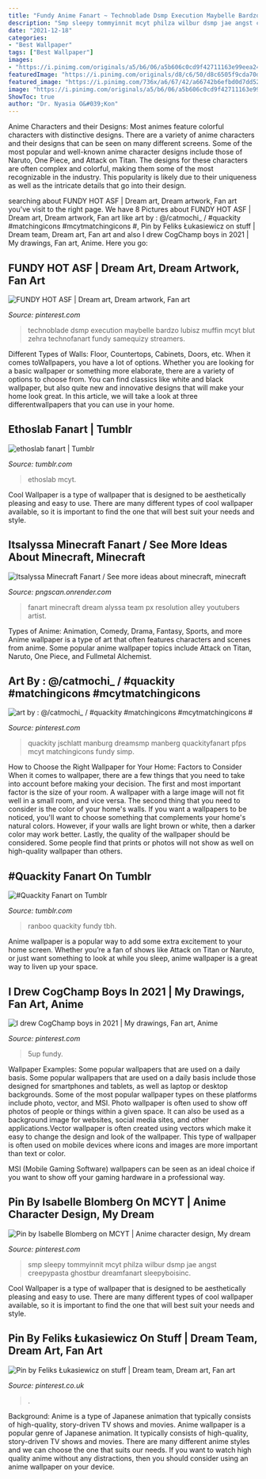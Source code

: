 ```yaml
---
title: "Fundy Anime Fanart ~ Technoblade Dsmp Execution Maybelle Bardzo Lubisz Muffin Mcyt Blut Zehra Technofanart Fundy Samequizy Streamers"
description: "Smp sleepy tommyinnit mcyt philza wilbur dsmp jae angst creepypasta ghostbur dreamfanart sleepyboisinc"
date: "2021-12-18"
categories:
- "Best Wallpaper"
tags: ["Best Wallpaper"]
images:
- "https://i.pinimg.com/originals/a5/b6/06/a5b606c0cd9f42711163e99eea244f9c.jpg"
featuredImage: "https://i.pinimg.com/originals/d8/c6/50/d8c6505f9cda70d0a8183ed041af68bd.jpg"
featured_image: "https://i.pinimg.com/736x/a6/67/42/a66742b6efbd0d7dd52c3ffd3d970f71.jpg"
image: "https://i.pinimg.com/originals/a5/b6/06/a5b606c0cd9f42711163e99eea244f9c.jpg"
ShowToc: true
author: "Dr. Nyasia O&#039;Kon"
---
```



Anime Characters and their Designs: Most animes feature colorful characters with distinctive designs.
There are a variety of anime characters and their designs that can be seen on many different screens. Some of the most popular and well-known anime character designs include those of Naruto, One Piece, and Attack on Titan. The designs for these characters are often complex and colorful, making them some of the most recognizable in the industry. This popularity is likely due to their uniqueness as well as the intricate details that go into their design.

	

		
searching about FUNDY HOT ASF | Dream art, Dream artwork, Fan art you've visit to the right page. We have 8 Pictures about FUNDY HOT ASF | Dream art, Dream artwork, Fan art like art by : @/catmochi_ / #quackity #matchingicons #mcytmatchingicons #, Pin by Feliks Łukasiewicz on stuff | Dream team, Dream art, Fan art and also I drew CogChamp boys in 2021 | My drawings, Fan art, Anime. Here you go:
		
    
## FUNDY HOT ASF | Dream Art, Dream Artwork, Fan Art

<img loading=lazy src="https://i.pinimg.com/236x/79/bc/27/79bc271f4b93a3a6d4ed2d9033b85aa8.jpg?nii=t" onerror="this.onerror=null;this.src='https://tse4.mm.bing.net/th?id=OIP.MIWp85jqLTB78g9RRDaSfwAAAA&amp;pid=15.1';" alt="FUNDY HOT ASF | Dream art, Dream artwork, Fan art">

_Source: pinterest.com_

>technoblade dsmp execution maybelle bardzo lubisz muffin mcyt blut zehra technofanart fundy samequizy streamers. 

	

Different Types of Walls: Floor, Countertops, Cabinets, Doors, etc.
When it comes toWallpapers, you have a lot of options. Whether you are looking for a basic wallpaper or something more elaborate, there are a variety of options to choose from. You can find classics like white and black wallpaper, but also quite new and innovative designs that will make your home look great. In this article, we will take a look at three differentwallpapers that you can use in your home.

    
## Ethoslab Fanart | Tumblr

<img loading=lazy src="https://64.media.tumblr.com/eca783863741df5bb6c7a103cb5ad127/9ee76b5bd6438eae-39/s1280x1920/4891eecb2784a3623baec3b58a08be55745346db.png" onerror="this.onerror=null;this.src='https://tse2.mm.bing.net/th?id=OIP.6tJ-Q_BouycFixUr7kTooAHaHa&amp;pid=15.1';" alt="ethoslab fanart | Tumblr">

_Source: tumblr.com_

>ethoslab mcyt. 

	

Cool Wallpaper is a type of wallpaper that is designed to be aesthetically pleasing and easy to use. There are many different types of cool wallpaper available, so it is important to find the one that will best suit your needs and style.

    
## Itsalyssa Minecraft Fanart / See More Ideas About Minecraft, Minecraft

<img loading=lazy src="https://i.pinimg.com/originals/a5/b6/06/a5b606c0cd9f42711163e99eea244f9c.jpg" onerror="this.onerror=null;this.src='https://tse1.mm.bing.net/th?id=OIP.Dh3OCvqFCqqrF36skS9ElwHaLu&amp;pid=15.1';" alt="Itsalyssa Minecraft Fanart / See more ideas about minecraft, minecraft">

_Source: pngscan.onrender.com_

>fanart minecraft dream alyssa team px resolution alley youtubers artist. 

	

Types of Anime: Animation, Comedy, Drama, Fantasy, Sports, and more
Anime wallpaper is a type of art that often features characters and scenes from anime. Some popular anime wallpaper topics include Attack on Titan, Naruto, One Piece, and Fullmetal Alchemist.

    
## Art By : @/catmochi_ / #quackity #matchingicons #mcytmatchingicons #

<img loading=lazy src="https://i.pinimg.com/736x/67/39/9d/67399dbf622240200e278412cb96360c.jpg" onerror="this.onerror=null;this.src='https://tse4.mm.bing.net/th?id=OIP.M7pTDEw2vHpaID_ZGcF05AHaHa&amp;pid=15.1';" alt="art by : @/catmochi_ / #quackity #matchingicons #mcytmatchingicons #">

_Source: pinterest.com_

>quackity jschlatt manburg dreamsmp manberg quackityfanart pfps mcyt matchingicons fundy simp. 

	

How to Choose the Right Wallpaper for Your Home: Factors to Consider
When it comes to wallpaper, there are a few things that you need to take into account before making your decision. The first and most important factor is the size of your room. A wallpaper with a large image will not fit well in a small room, and vice versa. 
The second thing that you need to consider is the color of your home's walls. If you want a wallpapers to be noticed, you'll want to choose something that complements your home's natural colors. However, if your walls are light brown or white, then a darker color may work better. 
Lastly, the quality of the wallpaper should be considered. Some people find that prints or photos will not show as well on high-quality wallpaper than others.

    
## #Quackity Fanart On Tumblr

<img loading=lazy src="https://64.media.tumblr.com/585c0f8170441416f76082c57b4aac93/d76e66212c5a5a4e-d2/s540x810/14194881570d37cfa2b6d4a9a78626bc4e57359a.png" onerror="this.onerror=null;this.src='https://tse4.mm.bing.net/th?id=OIP.9F3rJfkwNBEC8a6l_5k7DgHaHa&amp;pid=15.1';" alt="#Quackity Fanart on Tumblr">

_Source: tumblr.com_

>ranboo quackity fundy tbh. 

	

Anime wallpaper is a popular way to add some extra excitement to your home screen. Whether you’re a fan of shows like Attack on Titan or Naruto, or just want something to look at while you sleep, anime wallpaper is a great way to liven up your space.

    
## I Drew CogChamp Boys In 2021 | My Drawings, Fan Art, Anime

<img loading=lazy src="https://i.pinimg.com/originals/d8/c6/50/d8c6505f9cda70d0a8183ed041af68bd.jpg" onerror="this.onerror=null;this.src='https://tse1.mm.bing.net/th?id=OIP.PUrVj4dqTqYheNLoFn5JMwHaFj&amp;pid=15.1';" alt="I drew CogChamp boys in 2021 | My drawings, Fan art, Anime">

_Source: pinterest.com_

>5up fundy. 

	

Wallpaper Examples: Some popular wallpapers that are used on a daily basis.
Some popular wallpapers that are used on a daily basis include those designed for smartphones and tablets, as well as laptop or desktop backgrounds. Some of the most popular wallpaper types on these platforms include photo, vector, and MSI. 
Photo wallpaper is often used to show off photos of people or things within a given space. It can also be used as a background image for websites, social media sites, and other applications.Vector wallpaper is often created using vectors which make it easy to change the design and look of the wallpaper. This type of wallpaper is often used on mobile devices where icons and images are more important than text or color. 

MSI (Mobile Gaming Software) wallpapers can be seen as an ideal choice if you want to show off your gaming hardware in a professional way.

    
## Pin By Isabelle Blomberg On MCYT | Anime Character Design, My Dream

<img loading=lazy src="https://i.pinimg.com/originals/0e/df/06/0edf0662618cd3a7f6e3b2173bb7cc44.jpg" onerror="this.onerror=null;this.src='https://tse4.mm.bing.net/th?id=OIP.IaFJfWKa9Ys2odZQQLrj6QHaJQ&amp;pid=15.1';" alt="Pin by Isabelle Blomberg on MCYT | Anime character design, My dream">

_Source: pinterest.com_

>smp sleepy tommyinnit mcyt philza wilbur dsmp jae angst creepypasta ghostbur dreamfanart sleepyboisinc. 

	

Cool Wallpaper is a type of wallpaper that is designed to be aesthetically pleasing and easy to use. There are many different types of cool wallpaper available, so it is important to find the one that will best suit your needs and style.

    
## Pin By Feliks Łukasiewicz On Stuff | Dream Team, Dream Art, Fan Art

<img loading=lazy src="https://i.pinimg.com/736x/a6/67/42/a66742b6efbd0d7dd52c3ffd3d970f71.jpg" onerror="this.onerror=null;this.src='https://tse2.mm.bing.net/th?id=OIP.EtRqowyULdxOYu0F7sQ-KwHaF3&amp;pid=15.1';" alt="Pin by Feliks Łukasiewicz on stuff | Dream team, Dream art, Fan art">

_Source: pinterest.co.uk_

>. 

	

Background: Anime is a type of Japanese animation that typically consists of high-quality, story-driven TV shows and movies.
Anime wallpaper is a popular genre of Japanese animation. It typically consists of high-quality, story-driven TV shows and movies. There are many different anime styles and we can choose the one that suits our needs. If you want to watch high quality anime without any distractions, then you should consider using an anime wallpaper on your device.

